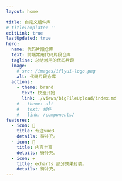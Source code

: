 ```yaml
---
layout: home

title: 自定义组件库
# titleTemplate: ''
editLink: true
lastUpdated: true
hero:
  name: 代码片段仓库
  text: 前端常用代码片段仓库
  tagline: 总结常用的代码片段
  image:
    # src: /images/iflyui-logo.png
    alt: 代码片段仓库
  actions:
    - theme: brand
      text: 快速开始
      link: ./views/bigFileUpload/index.md
    # - theme: alt
    #   text: 组件
    #   link: /components/
features:
  - icon: 🔨
    title: 专注vue3
    details: 待补充。
  - icon: 🧩
    title: 内容丰富
    details: 待补充。
  - icon: ✈️
    title: echarts 部分效果封装。
    details: 待补充。
---
```

